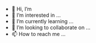 - 👋 Hi, I’m 
- 👀 I’m interested in ...
- 🌱 I’m currently learning ...
- 💞️ I’m looking to collaborate on ...
- 📫 How to reach me ...

<!---
alpinfg66/alpinfg66 is a ✨ special ✨ repository because its ` (this file) appears on your GitHub profile.
You can click the Preview link to take a look at your changes.
--->

